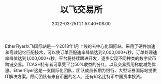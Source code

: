 ﻿---
weight: 
title: "以飞交易所"
description: "EtherFlyer以飞国际站是一个2018年1月上线的去中心化国际站。"
date: 2022-03-25T21:57:40+08:00
lastmod: 2022-03-25T16:45:40+08:00
draft: false
authors: ["Metabd"]
featuredImage: "yifeijiaoyisuo.webp"
link: ""
tags: ["交易所","以飞交易所"]
categories: ["navigation"]
navigation: ["交易所"]
lightgallery: true
toc: true
pinned: false
recommend: false
recommend1: false
---
EtherFlyer以飞国际站是一个2018年1月上线的去中心化国际站。采用了硬件加速和高效记忆匹配技术，可以使订单匹配速率峰值达到2,000,000+/秒，订单处理速率峰值达到1,000,000+/秒。平台将持续跟进开发，逐步实现不同种类的数字货币跨链交易。TCASH持有者可享受平台50%收益的分红，以及交易费用梯度减免优惠。EtherFlyer这是一支国际化团队，团队成员长期为银行、大型证券国际站提供IT解决方案。顾问团队有来自币圈的名人，还有知名比特币中国资本投资。
